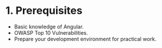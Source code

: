 # 1. Prerequisites

- Basic knowledge of Angular.
- OWASP Top 10 Vulnerabilities.
- Prepare your development environment for practical work.